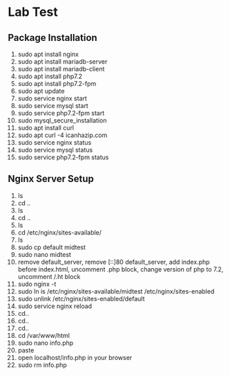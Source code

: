 # Lab Test
## Package Installation
1. sudo apt install nginx
2. sudo apt install mariadb-server
3. sudo apt install mariadb-client
4. sudo apt install php7.2
5. sudo apt install php7.2-fpm 
6. sudo apt update 
7. sudo service nginx start
8. sudo service mysql start
9. sudo service php7.2-fpm start
10. sudo mysql_secure_installation
11. sudo apt install curl
12. sudo apt curl -4 icanhazip.com
13. sudo service nginx status
14. sudo service mysql status
15. sudo service php7.2-fpm status

## Nginx Server Setup
1. ls 
2. cd ..
3. ls
4. cd ..
5. ls
6. cd /etc/nginx/sites-available/
7. ls
8. sudo cp default midtest
9. sudo nano midtest
10. remove default_server, remove [::]80 default_server, add index.php before index.html, uncomment \.php block, change version of php to 7.2, uncomment /\.ht block
11. sudo nginx -t
12. sudo ln is /etc/nginx/sites-available/midtest /etc/nginx/sites-enabled
13. sudo unlink /etc/nginx/sites-enabled/default
14. sudo service nginx reload
15. cd..
16. cd..
17. cd.. 
18. cd /var/www/html
19. sudo nano info.php
20. paste <?php phpinfo(); ?>
21. open localhost/info.php in your browser
22. sudo rm info.php

